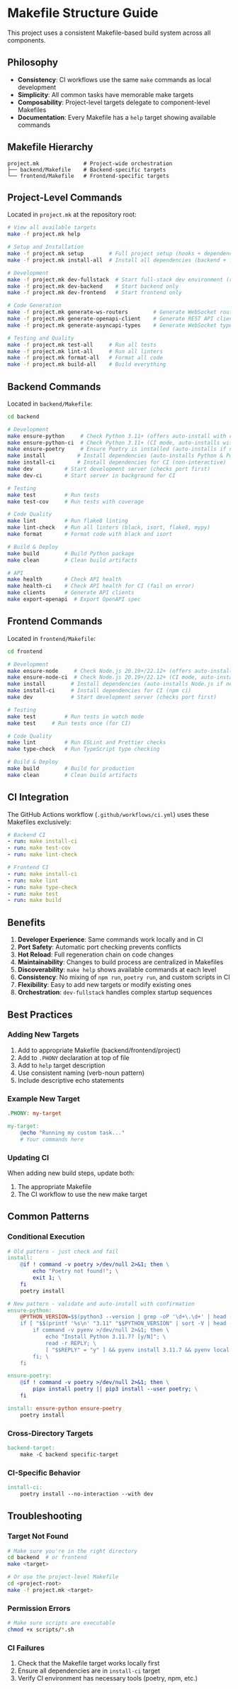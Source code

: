 # Makefile Structure Guide

This project uses a consistent Makefile-based build system across all components.

## Philosophy

- **Consistency**: CI workflows use the same `make` commands as local development
- **Simplicity**: All common tasks have memorable make targets
- **Composability**: Project-level targets delegate to component-level Makefiles
- **Documentation**: Every Makefile has a `help` target showing available commands

## Makefile Hierarchy

```
project.mk              # Project-wide orchestration
├── backend/Makefile    # Backend-specific targets
└── frontend/Makefile   # Frontend-specific targets
```

## Project-Level Commands

Located in `project.mk` at the repository root:

```bash
# View all available targets
make -f project.mk help

# Setup and Installation
make -f project.mk setup        # Full project setup (hooks + dependencies)
make -f project.mk install-all  # Install all dependencies (backend + frontend)

# Development
make -f project.mk dev-fullstack  # Start full-stack dev environment (recommended)
make -f project.mk dev-backend    # Start backend only
make -f project.mk dev-frontend   # Start frontend only

# Code Generation
make -f project.mk generate-ws-routers        # Generate WebSocket routers
make -f project.mk generate-openapi-client    # Generate REST API client
make -f project.mk generate-asyncapi-types    # Generate WebSocket types

# Testing and Quality
make -f project.mk test-all     # Run all tests
make -f project.mk lint-all     # Run all linters
make -f project.mk format-all   # Format all code
make -f project.mk build-all    # Build everything
```

## Backend Commands

Located in `backend/Makefile`:

```bash
cd backend

# Development
make ensure-python     # Check Python 3.11+ (offers auto-install with confirmation)
make ensure-python-ci  # Check Python 3.11+ (CI mode, auto-installs without prompts)
make ensure-poetry     # Ensure Poetry is installed (auto-installs if needed)
make install          # Install dependencies (auto-installs Python & Poetry if needed)
make install-ci       # Install dependencies for CI (non-interactive)
make dev          # Start development server (checks port first)
make dev-ci       # Start server in background for CI

# Testing
make test         # Run tests
make test-cov     # Run tests with coverage

# Code Quality
make lint         # Run flake8 linting
make lint-check   # Run all linters (black, isort, flake8, mypy)
make format       # Format code with black and isort

# Build & Deploy
make build        # Build Python package
make clean        # Clean build artifacts

# API
make health       # Check API health
make health-ci    # Check API health for CI (fail on error)
make clients      # Generate API clients
make export-openapi  # Export OpenAPI spec
```

## Frontend Commands

Located in `frontend/Makefile`:

```bash
cd frontend

# Development
make ensure-node     # Check Node.js 20.19+/22.12+ (offers auto-install with confirmation)
make ensure-node-ci  # Check Node.js 20.19+/22.12+ (CI mode, auto-installs without prompts)
make install        # Install dependencies (auto-installs Node.js if needed)
make install-ci     # Install dependencies for CI (npm ci)
make dev            # Start development server (checks port first)

# Testing
make test         # Run tests in watch mode
make test     # Run tests once (for CI)

# Code Quality
make lint         # Run ESLint and Prettier checks
make type-check   # Run TypeScript type checking

# Build & Deploy
make build        # Build for production
make clean        # Clean build artifacts
```

## CI Integration

The GitHub Actions workflow (`.github/workflows/ci.yml`) uses these Makefiles exclusively:

```yaml
# Backend CI
- run: make install-ci
- run: make test-cov
- run: make lint-check

# Frontend CI
- run: make install-ci
- run: make lint
- run: make type-check
- run: make test
- run: make build
```

## Benefits

1. **Developer Experience**: Same commands work locally and in CI
2. **Port Safety**: Automatic port checking prevents conflicts
3. **Hot Reload**: Full regeneration chain on code changes
4. **Maintainability**: Changes to build process are centralized in Makefiles
5. **Discoverability**: `make help` shows available commands at each level
6. **Consistency**: No mixing of `npm run`, `poetry run`, and custom scripts in CI
7. **Flexibility**: Easy to add new targets or modify existing ones
8. **Orchestration**: `dev-fullstack` handles complex startup sequences

## Best Practices

### Adding New Targets

1. Add to appropriate Makefile (backend/frontend/project)
2. Add to `.PHONY` declaration at top of file
3. Add to `help` target description
4. Use consistent naming (verb-noun pattern)
5. Include descriptive echo statements

### Example New Target

```makefile
.PHONY: my-target

my-target:
	@echo "Running my custom task..."
	# Your commands here
```

### Updating CI

When adding new build steps, update both:

1. The appropriate Makefile
2. The CI workflow to use the new make target

## Common Patterns

### Conditional Execution

```makefile
# Old pattern - just check and fail
install:
	@if ! command -v poetry >/dev/null 2>&1; then \
		echo "Poetry not found!"; \
		exit 1; \
	fi
	poetry install

# New pattern - validate and auto-install with confirmation
ensure-python:
	@PYTHON_VERSION=$$(python3 --version | grep -oP '\d+\.\d+' | head -1); \
	if [ "$$(printf '%s\n' "3.11" "$$PYTHON_VERSION" | sort -V | head -n1)" != "3.11" ]; then \
		if command -v pyenv >/dev/null 2>&1; then \
			echo "Install Python 3.11.7? [y/N]"; \
			read -r REPLY; \
			[ "$$REPLY" = "y" ] && pyenv install 3.11.7 && pyenv local 3.11.7; \
		fi; \
	fi

ensure-poetry:
	@if ! command -v poetry >/dev/null 2>&1; then \
		pipx install poetry || pip3 install --user poetry; \
	fi

install: ensure-python ensure-poetry
	poetry install
```

### Cross-Directory Targets

```makefile
backend-target:
	make -C backend specific-target
```

### CI-Specific Behavior

```makefile
install-ci:
	poetry install --no-interaction --with dev
```

## Troubleshooting

### Target Not Found

```bash
# Make sure you're in the right directory
cd backend  # or frontend
make <target>

# Or use the project-level Makefile
cd <project-root>
make -f project.mk <target>
```

### Permission Errors

```bash
# Make sure scripts are executable
chmod +x scripts/*.sh
```

### CI Failures

1. Check that the Makefile target works locally first
2. Ensure all dependencies are in `install-ci` target
3. Verify CI environment has necessary tools (poetry, npm, etc.)
